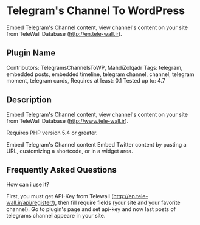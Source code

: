 # Telegram's Channel To WordPress
Embed Telegram's Channel content, view channel's content on your site from TeleWall Database (http://en.tele-wall.ir).


## Plugin Name


Contributors: TelegramsChannelsToWP, MahdiZolqadr
Tags: telegram, embedded posts, embedded timeline, telegram channel, channel, telegram moment, telegram cards,
Requires at least: 0.1
Tested up to: 4.7

## Description

  Embed Telegram's Channel content, view channel's content on your site from TeleWall Database (http://www.tele-wall.ir).

  Requires PHP version 5.4 or greater.

  Embed Telegram's Channel content
  Embed Twitter content by pasting a URL, customizing a shortcode, or in a widget area.

## Frequently Asked Questions

  How can i use it?

  First, you must get API-Key from Telewall (http://en.tele-wall.ir/api/register/), then fill require fields (your site and your favorite channel). 
Go to plugin's page and set api-key and now last posts of telegrams channel appeare in your site.
